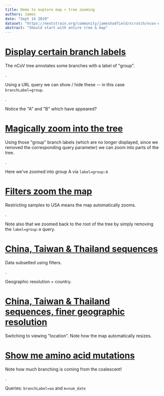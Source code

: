 ```yaml
---
title: Demo to explore map + tree zooming
authors: James
date: "Sept 14 2019"
dataset: "https://nextstrain.org/community/jameshadfield/scratch/ncov-demo?d=tree,map"
abstract: "Should start with entire tree & map"
---
```


# [Display certain branch labels](http://localhost:4000/scratch/ncov-demo?d=tree,map&branchLabel=group)

The nCoV tree annotates some branches with a label of "group".

.

Using a URL query we can show / hide these -- in this case `branchLabel=group`.

.

Notice the "A" and "B" which have appeared?

# [Magically zoom into the tree](http://localhost:4000/scratch/ncov-demo?d=tree,map&label=group:A)

Using those "group" branch labels (which are no longer displayed, since we removed the corresponding query parameter) we can zoom into parts of the tree.

.

Here we've zoomed into group A via `label=group:A`

# [Filters zoom the map](http://localhost:4000/scratch/ncov-demo?d=tree,map&f_country=USA)

Restricting samples to USA means the map automatically zooms.

.

Note also that we zoomed back to the root of the tree by simply removing the `label=group:A` query.

# [China, Taiwan & Thailand sequences](http://localhost:4000/scratch/ncov-demo?d=map&f_country=China,Taiwan,Thailand&r=country)

Data subsetted using filters.

.

Geographic resolution = country.

# [China, Taiwan & Thailand sequences, finer geographic resolution](http://localhost:4000/scratch/ncov-demo?d=map&f_country=China,Taiwan,Thailand&r=loaction)

Switching to viewing "location". Note how the map automatically resizes.

# [Show me amino acid mutations](http://localhost:4000/scratch/ncov-demo?branchLabel=aa&d=tree&m=num_date)

Note how much branching is coming from the coalescent!

.

Queries: `branchLabel=aa` and `m=num_date`
